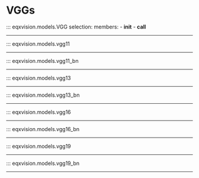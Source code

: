 # VGGs

::: eqxvision.models.VGG
    selection:
        members:
            - __init__
            - __call__

---

::: eqxvision.models.vgg11

---

::: eqxvision.models.vgg11_bn

---

::: eqxvision.models.vgg13

---

::: eqxvision.models.vgg13_bn

---

::: eqxvision.models.vgg16

---

::: eqxvision.models.vgg16_bn

------

::: eqxvision.models.vgg19

---

::: eqxvision.models.vgg19_bn

---